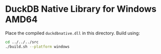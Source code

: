 # DuckDB Native Library for Windows AMD64

Place the compiled `duckdbnative.dll` in this directory.
Build using:

```bash
cd ../../../src
./build.sh --platform windows
```